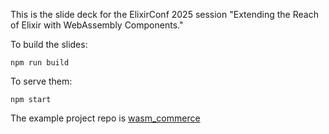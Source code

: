 This is the slide deck for the ElixirConf 2025 session "Extending the Reach of Elixir with WebAssembly Components."

To build the slides:

```
npm run build
```

To serve them:

```
npm start
```

The example project repo is [wasm_commerce](https://github.com/launchscout/wasm_commerce)